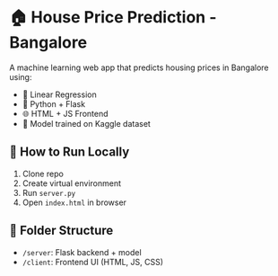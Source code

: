 # 🏠 House Price Prediction - Bangalore

A machine learning web app that predicts housing prices in Bangalore using:
- 🧠 Linear Regression
- 🐍 Python + Flask
- 🌐 HTML + JS Frontend
- 🎯 Model trained on Kaggle dataset

## 🚀 How to Run Locally

1. Clone repo  
2. Create virtual environment  
3. Run `server.py`  
4. Open `index.html` in browser

## 📁 Folder Structure

- `/server`: Flask backend + model
- `/client`: Frontend UI (HTML, JS, CSS)
